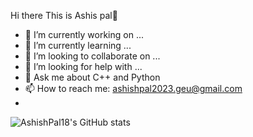  Hi there  This is Ashis pal👋


- 🔭 I’m currently working on ...
- 🌱 I’m currently learning ...
- 👯 I’m looking to collaborate on ...
- 🤔 I’m looking for help with ...
- 💬 Ask me about C++ and Python
- 📫 How to reach me: ashishpal2023.geu@gmail.com
-


![AshishPal18's GitHub stats](https://github-readme-stats.vercel.app/api?username=AshishPal18&show_icons=true&theme=radical)




